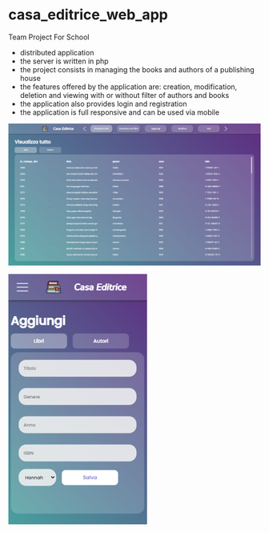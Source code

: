 # casa_editrice_web_app

Team Project For School

- distributed application
- the server is written in php
- the project consists in managing the books and authors of a publishing house
- the features offered by the application are: creation, modification, deletion and viewing with or without filter of authors and books
- the application also provides login and registration
- the application is full responsive and can be used via mobile



![pc_ver](./pc_ver.png)


![tel_ver](./tel_ver.png)
